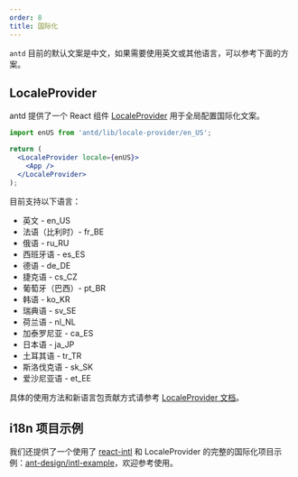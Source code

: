 ```yaml
---
order: 8
title: 国际化
---
```


`antd` 目前的默认文案是中文，如果需要使用英文或其他语言，可以参考下面的方案。

## LocaleProvider

antd 提供了一个 React 组件 [LocaleProvider](/components/locale-provider) 用于全局配置国际化文案。

```jsx
import enUS from 'antd/lib/locale-provider/en_US';

return (
  <LocaleProvider locale={enUS}>
    <App />
  </LocaleProvider>
);
```

目前支持以下语言：

- 英文 - en_US
- 法语（比利时）- fr_BE
- 俄语 - ru_RU
- 西班牙语 - es_ES
- 德语 - de_DE
- 捷克语 - cs_CZ
- 葡萄牙（巴西）- pt_BR
- 韩语 - ko_KR
- 瑞典语 - sv_SE
- 荷兰语 - nl_NL
- 加泰罗尼亚 - ca_ES
- 日本语 - ja_JP
- 土耳其语 - tr_TR
- 斯洛伐克语 - sk_SK
- 爱沙尼亚语 - et_EE

具体的使用方法和新语言包贡献方式请参考 [LocaleProvider 文档](/components/locale-provider)。

## i18n 项目示例

我们还提供了一个使用了 [react-intl](https://github.com/yahoo/react-intl) 和 LocaleProvider 的完整的国际化项目示例：[ant-design/intl-example](https://github.com/ant-design/intl-example)，欢迎参考使用。

